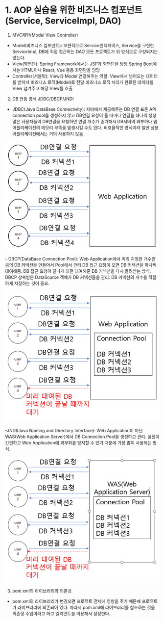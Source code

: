 # 1. AOP 실습을 위한 비즈니스 컴포넌트(Service, ServiceImpl, DAO)
1. MVC패턴(Model View Controller)
- Model(비즈니스 컴포넌트): 보편적으로 Service인터페이스, Service를 구현한 ServiceImpl, DB에 직접 접근하는 DAO
                           모든 프로젝트가 위 방식으로 구성되지는 않는다.
- View(화면단): Spring Framework에서는 JSP가 화면단을 담당
                Spring Boot에서는 HTML이나 React, Vue 등등 화면단을 담당
- Controller(서블릿): View과 Model 연결해주는 역할.
                      View에서 넘어오는 데이터를 받아서 비즈니스 로직(Model)로 전달
                      비즈니스 로직 처리가 완료된 데이터를 View 넘겨주고 해당 View를 호출

2. DB 연동 방식 JDBC/DBCP/JNDI
- JDBC(Java DataBase Connectivity): 자바에서 제공해주는 DB 연결 표준 API
                                    connection pool을 생성하지 않고 DB연결 요청이 올 때마다 연결을 하나씩 생성
                                    많은 사용자들이 DB연결을 요청하면 연결 개수가 증가해서 DB서버의 과부하나
                                    웹 어플리케이션의 메모리 부족을 발생시킬 수도 있다.
                                    비효율적인 방식이라 일반 상용 어플리케이션에서는 거의 사용하지 않음
<p style="text-align: center;"><img src="images/JDBC.PNG"></p>
- DBCP(DataBase Connection Pool): Web Application에서 미리 지정한 개수만큼의 DB 커넥션을 만들어서 Pool에서 관리
                                  DB 접근 요청이 오면 DB 커넥션을 하나씩 대여해줌. DB 접근 요청이 끝나게 되면
                                  대여해준 DB 커넥션을 다시 돌려받는 방식. 
                                  DBCP 상속받은 DataSource 객체가 DB 커넥션들을 관리.
                                  DB 커넥션의 개수를 적절하게 지정하는 것이 중요.
<p style="text-align: center;"><img src="images/DBCP.PNG"></p>
-JNDI(Java Naming and Directory Interface): Web Application이 아닌 WAS(Web Application Server)에서 DB Connection 
                                            Pool을 생성하고 관리.
                                            설정이 간편하고 Web Application에 과부화를 방지할 수 있기 때문에 가장 많이 사용되는 방식.
<p style="text-align: center;"><img src="images/JNDI.PNG"></p>

3. pom.xml의 라이브러리와 의존성
- pom.xml의 라이브러리가 변경되면 프로젝트 전체에 영향을 주기 때문에 프로젝트가 라이브러리에 의존되어 있다.
  따라서 pom.xml에 라이브러리를 참조하는 것을 의존성 주입이라고 하고 <dependency> 엘리먼트를 이용해서 설정한다.